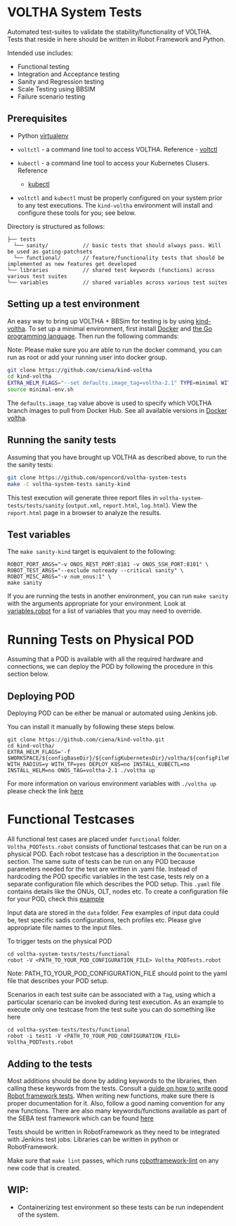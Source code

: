 # VOLTHA System Tests

Automated test-suites to validate the stability/functionality of VOLTHA. Tests
that reside in here should be written in Robot Framework and Python.

Intended use includes:

* Functional testing
* Integration and Acceptance testing
* Sanity and Regression testing
* Scale Testing using BBSIM
* Failure scenario testing

## Prerequisites

* Python [virtualenv](https://virtualenv.pypa.io/en/latest/)

* `voltctl` - a command line tool to access VOLTHA. Reference -
  [voltctl](https://github.com/opencord/voltctl)

* `kubectl` - a command line tool to access your Kubernetes Clusers. Reference
  - [kubectl](https://kubernetes.io/docs/reference/kubectl/kubectl/)

* `voltctl` and `kubectl` must be properly configured on your system
  prior to any test executions.  The `kind-voltha` environment will install
  and configure these tools for you; see below.

Directory is structured as follows:

```
├── tests
  └── sanity/           // basic tests that should always pass. Will be used as gating-patchsets
  └── functional/       // feature/functionality tests that should be implemented as new features get developed
└── libraries           // shared test keywords (functions) across various test suites
└── variables           // shared variables across various test suites
```

## Setting up a test environment

An easy way to bring up VOLTHA + BBSim for testing is by using
[kind-voltha](https://github.com/ciena/kind-voltha).  To set
up a minimal environment, first install [Docker](https://docs.docker.com/install/)
and [the Go programming language](https://golang.org/doc/install).
Then run the following commands:

Note: Please make sure you are able to run the docker command, you can run as root or add your running user into docker group.

```bash
git clone https://github.com/ciena/kind-voltha
cd kind-voltha
EXTRA_HELM_FLAGS="--set defaults.image_tag=voltha-2.1" TYPE=minimal WITH_RADIUS=y WITH_BBSIM=y INSTALL_ONOS_APPS=y CONFIG_SADIS=y ./voltha up
source minimal-env.sh
```

The `defaults.image_tag` value above is used to specify which VOLTHA
branch images to pull from Docker Hub.
See all available versions in [Docker voltha](https://hub.docker.com/u/voltha/).

## Running the sanity tests

Assuming that you have brought up VOLTHA as described above,
to run the the sanity tests:

```bash
git clone https://github.com/opencord/voltha-system-tests
make -C voltha-system-tests sanity-kind
```

This test execution will generate three report files in
`voltha-system-tests/tests/sanity` (`output.xml`,
`report.html`, `log.html`). View the `report.html` page in a browser
to analyze the results.

## Test variables

The `make sanity-kind` target is equivalent to the following:
```
ROBOT_PORT_ARGS="-v ONOS_REST_PORT:8181 -v ONOS_SSH_PORT:8101" \
ROBOT_TEST_ARGS="--exclude notready --critical sanity" \
ROBOT_MISC_ARGS="-v num_onus:1" \
make sanity
```
If you are running the tests in another environment, you can run `make sanity`
with the arguments appropriate for your environment.  Look at
[variables.robot](variables/variables.robot) for a list of variables that
you may need to override.

# Running Tests on Physical POD

Assuming that a POD is available with all the required hardware and connections, we can
deploy the POD by following the procedure in this section below.

## Deploying POD

Deploying POD can be either be manual or automated using Jenkins job.

You can install it manually by following these steps below.

```
git clone https://github.com/ciena/kind-voltha.git
cd kind-voltha/
EXTRA_HELM_FLAGS='-f $WORKSPACE/${configBaseDir}/${configKubernetesDir}/voltha/${configFileName}.yml' WITH_RADIUS=y WITH_TP=yes DEPLOY_K8S=no INSTALL_KUBECTL=no INSTALL_HELM=no ONOS_TAG=voltha-2.1 ./voltha up
```
For more information on various environment variables with `./voltha up` please
check the link [here](https://github.com/ciena/kind-voltha/blob/master/README.md)

# Functional Testcases

All functional test cases are placed under `functional` folder.
`Voltha_PODTests.robot` consists of functional testcases that can be run on a physical POD.
Each robot testcase has a description in the `Documentation` section.
The same suite of tests can be run on any POD because parameters needed
for the test are written in .yaml file. Instead of hardcoding the POD specific
variables in the test case, tests rely on a separate configuration file which
describes the POD setup. This `.yaml` file contains details like the ONUs, OLT, nodes etc.
To create a configuration file for your POD, check this
[example](https://github.com/opencord/pod-configs/blob/master/deployment-configs/flex-ocp-cord.yaml)

Input data are stored in the `data` folder. Few examples of input data could be, test specific sadis configurations,
tech profiles etc. Please give appropriate file names to the input files.

To trigger tests on the physical POD
```
cd voltha-system-tests/tests/functional
robot -V <PATH_TO_YOUR_POD_CONFIGURATION_FILE> Voltha_PODTests.robot
```
Note: PATH_TO_YOUR_POD_CONFIGURATION_FILE should point to the yaml file that describes your POD setup.

Scenarios in each test suite can be associated with a `Tag`, using which a particular scenario can be
invoked during test execution.
As an example to execute only one testcase from the test suite you can do something like here
```
cd voltha-system-tests/tests/functional
robot -i test1 -V <PATH_TO_YOUR_POD_CONFIGURATION_FILE> Voltha_PODTests.robot
```
## Adding to the tests

Most additions should be done by adding keywords to the libraries, then
calling these keywords from the tests.  Consult a
[guide on how to write good Robot framework tests](https://github.com/robotframework/HowToWriteGoodTestCases/blob/master/HowToWriteGoodTestCases.rst).
When writing new functions, make sure there is proper documentation for it.  Also, follow a
good naming convention for any new functions.
There are also many keywords/functions available as part of the SEBA test framework which
can be found [here](https://github.com/opencord/cord-tester/tree/master/src/test/cord-api/Framework)

Tests should be written in RobotFramework as they need to be integrated with Jenkins test jobs.
Libraries can be written in python or RobotFramework.

Make sure that `make lint` passes, which runs
[robotframework-lint](https://github.com/boakley/robotframework-lint) on any
new code that is created.

## WIP:

*  Containerizing test environment so these tests can be run independent of the system.

